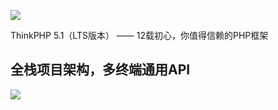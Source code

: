![](http://www.thinkphp.cn/Uploads/editor/2016-06-23/576b4732a6e04.png) 

ThinkPHP 5.1（LTS版本） —— 12载初心，你值得信赖的PHP框架



## 全栈项目架构，多终端通用API
![](http://coding.imooc.com/static/module/class/content/img/97/section3-1.png) 




